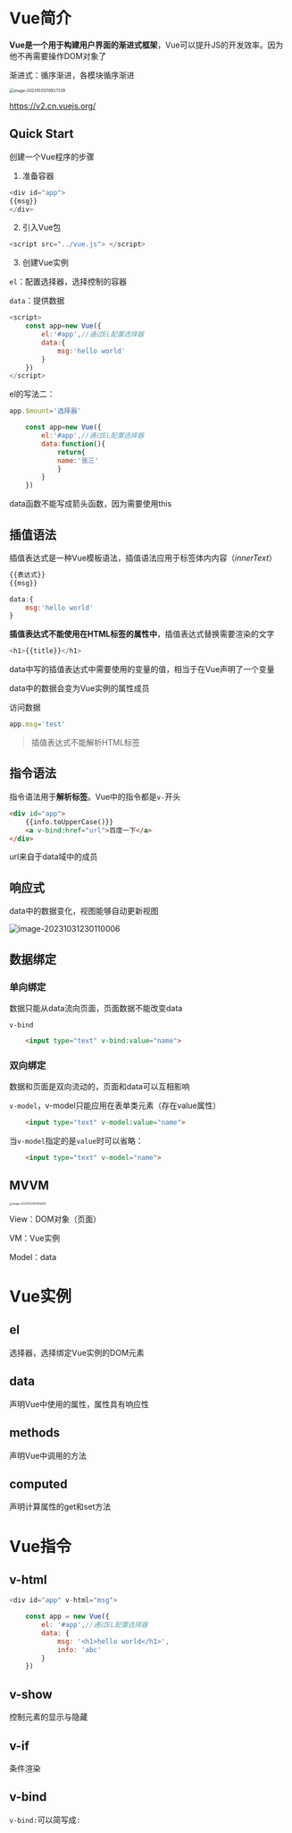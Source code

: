 # Vue简介

**Vue是一个用于构建用户界面的渐进式框架**，Vue可以提升JS的开发效率。因为他不再需要操作DOM对象了

渐进式：循序渐进，各模块循序渐进

<img src="assets/image-20231031210927339.png" alt="image-20231031210927339" style="zoom:50%;" />

https://v2.cn.vuejs.org/

## Quick Start

创建一个Vue程序的步骤

1. 准备容器

```js
<div id="app">
{{msg}}
</div>
```

2. 引入Vue包

```js
<script src="../vue.js"> </script>
```

3. 创建Vue实例

`el`：配置选择器，选择控制的容器

`data`：提供数据

```js
<script>
    const app=new Vue({
        el:'#app',//通过EL配置选择器
        data:{
            msg:'hello world'
        }
    })
</script>
```

el的写法二：

```js
app.$mount='选择器'
```

```js
    const app=new Vue({
        el:'#app',//通过EL配置选择器
        data:function(){
            return{ 
            name:'张三'
            }
        }
    })
```

data函数不能写成箭头函数，因为需要使用this

## 插值语法

插值表达式是一种Vue模板语法，插值语法应用于标签体内内容（*innerText*）

```js
{{表达式}}
{{msg}}
```

```js
data:{
    msg:'hello world'
}
```

**插值表达式不能使用在HTML标签的属性中**，插值表达式替换需要渲染的文字

```js
<h1>{{title}}</h1>
```

data中写的插值表达式中需要使用的变量的值，相当于在Vue声明了一个变量

data中的数据会变为Vue实例的属性成员

访问数据

```js
app.msg='test'
```

> 插值表达式不能解析HTML标签



## 指令语法

指令语法用于**解析标签**。Vue中的指令都是`v-`开头

```html
<div id="app">
    {{info.toUpperCase()}}
    <a v-bind:href="url">百度一下</a>
</div>
```

url来自于data域中的成员

## 响应式



data中的数据变化，视图能够自动更新视图

![image-20231031230110006](assets/image-20231031230110006.png)

## 数据绑定

### 单向绑定

数据只能从data流向页面，页面数据不能改变data

`v-bind`

```html
    <input type="text" v-bind:value="name">
```



### 双向绑定

数据和页面是双向流动的，页面和data可以互相影响

`v-model`，v-model只能应用在表单类元素（存在value属性）

```html
    <input type="text" v-model:value="name">
```

当`v-model`指定的是`value`时可以省略：

```html
    <input type="text" v-model="name">
```



## MVVM

<img src="assets/image-20231103164155669.png" alt="image-20231103164155669" style="zoom:33%;" />



View：DOM对象（页面）

VM：Vue实例

Model：data

# Vue实例

## el

选择器，选择绑定Vue实例的DOM元素

## data

声明Vue中使用的属性，属性具有响应性

## methods

声明Vue中调用的方法

## computed

声明计算属性的get和set方法



# Vue指令

## v-html
```js
<div id="app" v-html="msg">
```

```js
    const app = new Vue({
        el: '#app',//通过EL配置选择器
        data: {
            msg: '<h1>hello world</h1>',
            info: 'abc'
        }
    })
```

##  v-show

控制元素的显示与隐藏





##  v-if

条件渲染

## v-bind

`v-bind:`可以简写成`:`

